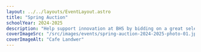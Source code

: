 ```yaml
---
layout: ../../layouts/EventLayout.astro
title: "Spring Auction"
schoolYear: 2024-2025
description: "Help support innovation at BHS by bidding on a great selection of items."
coverImageSrc: "/src/images/events/spring-auction-2024-2025-photo-01.jpg"
coverImageAlt: "Cafe Landwer"
---
```

